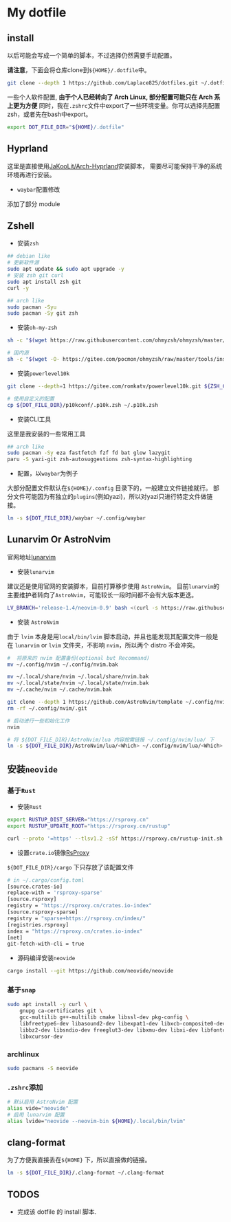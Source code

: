 # My dotfile

## install 

以后可能会写成一个简单的脚本，不过选择仍然需要手动配置。

**请注意**，下面会将仓库clone到`${HOME}/.dotfile`中。

```bash
git clone --depth 1 https://github.com/Laplace825/dotfiles.git ~/.dotfile/
```

一些个人软件配置, **由于个人已经转向了 Arch Linux, 部分配置可能只在 Arch 系上更为方便**
同时，我在`.zshrc`文件中export了一些环境变量。你可以选择先配置zsh，或者先在bash中export。

```bash
export DOT_FILE_DIR="${HOME}/.dotfile"
```

## Hyprland
这里是直接使用[JaKooLit/Arch-Hyprland](https://github.com/JaKooLit/Arch-Hyprland)安装脚本，
需要尽可能保持干净的系统环境再进行安装。

+ `waybar`配置修改

添加了部分 module

## Zshell

+ 安装`zsh`
```bash
## debian like
# 更新软件源
sudo apt update && sudo apt upgrade -y
# 安装 zsh git curl
sudo apt install zsh git
curl -y

## arch like
sudo pacman -Syu
sudo pacman -Sy git zsh
```

+ 安装`oh-my-zsh`

```bash
sh -c "$(wget https://raw.githubusercontent.com/ohmyzsh/ohmyzsh/master/tools/install.sh -O -)"

# 国内源
sh -c "$(wget -O- https://gitee.com/pocmon/ohmyzsh/raw/master/tools/install.sh)"
```

+ 安装`powerlevel10k`

```bash
git clone --depth=1 https://gitee.com/romkatv/powerlevel10k.git ${ZSH_CUSTOM:-$HOME/.oh-my-zsh/custom}/themes/powerlevel10k

# 使用自定义的配置
cp ${DOT_FILE_DIR}/p10kconf/.p10k.zsh ~/.p10k.zsh
```

+ 安装CLI工具

这里是我安装的一些常用工具

```bash
## arch like
sudo pacman -Sy eza fastfetch fzf fd bat glow lazygit
paru -S yazi-git zsh-autosuggestions zsh-syntax-highlighting
```

+ 配置，以`waybar`为例子

大部分配置文件默认在`${HOME}/.config` 目录下的，一般建立文件链接就行。
部分文件可能因为有独立的`plugins`(例如yazi)，所以对yazi只进行特定文件做链接。

```bash
ln -s ${DOT_FILE_DIR}/waybar ~/.config/waybar
```

## Lunarvim Or AstroNvim

官网地址[lunarvim](https://www.lunarvim.org/zh-Hans/docs/installation)

+ 安装`lunarvim`

建议还是使用官网的安装脚本，目前打算移步使用 `AstroNvim`。
目前`lunarvim`的主要维护者转向了`AstroNvim`，可能较长一段时间都不会有大版本更迭。 

```bash
LV_BRANCH='release-1.4/neovim-0.9' bash <(curl -s https://raw.githubusercontent.com/LunarVim/LunarVim/release-1.4/neovim-0.9/utils/installer/install.sh)
```

+ 安装 `AstroNvim`

由于 `lvim` 本身是用`local/bin/lvim` 脚本启动，并且也能发现其配置文件一般是
在 `lunarvim` or `lvim` 文件夹，不影响 `nvim`，所以两个 distro 不会冲突。

```bash
#  将原来的 nvim 配置备份(optional but Recommand)
mv ~/.config/nvim ~/.config/nvim.bak

mv ~/.local/share/nvim ~/.local/share/nvim.bak
mv ~/.local/state/nvim ~/.local/state/nvim.bak
mv ~/.cache/nvim ~/.cache/nvim.bak

git clone --depth 1 https://github.com/AstroNvim/template ~/.config/nvim
rm -rf ~/.config/nvim/.git

# 启动进行一些初始化工作
nvim

# 将 ${DOT_FILE_DIR}/AstroNvim/lua 内容按需链接 ~/.config/nvim/lua/ 下
ln -s ${DOT_FILE_DIR}/AstroNvim/lua/<Which> ~/.config/nvim/lua/<Which>

```

## 安装`neovide`

### 基于`Rust`

+ 安装`Rust`

```bash
export RUSTUP_DIST_SERVER="https://rsproxy.cn"
export RUSTUP_UPDATE_ROOT="https://rsproxy.cn/rustup"

curl --proto '=https' --tlsv1.2 -sSf https://rsproxy.cn/rustup-init.sh | sh
```

+ 设置`crate.io`镜像[RsProxy](https://rsproxy.cn/)

`${DOT_FILE_DIR}/cargo` 下只存放了该配置文件

```bash
# in ~/.cargo/config.toml
[source.crates-io]
replace-with = 'rsproxy-sparse'
[source.rsproxy]
registry = "https://rsproxy.cn/crates.io-index"
[source.rsproxy-sparse]
registry = "sparse+https://rsproxy.cn/index/"
[registries.rsproxy]
index = "https://rsproxy.cn/crates.io-index"
[net]
git-fetch-with-cli = true
```

+ 源码编译安装`neovide`

```bash
cargo install --git https://github.com/neovide/neovide
```

### 基于`snap`

```bash
sudo apt install -y curl \
    gnupg ca-certificates git \
    gcc-multilib g++-multilib cmake libssl-dev pkg-config \
    libfreetype6-dev libasound2-dev libexpat1-dev libxcb-composite0-dev \
    libbz2-dev libsndio-dev freeglut3-dev libxmu-dev libxi-dev libfontconfig1-dev \
    libxcursor-dev
```

### archlinux 

```bash
sudo pacmans -S neovide
```

### `.zshrc`添加

```bash
# 默认启用 AstroNvim 配置
alias vide="neovide"
# 启用 lunarvim 配置
alias lvide="neovide --neovim-bin ${HOME}/.local/bin/lvim"
```

## clang-format

为了方便我直接丢在`${HOME}` 下，所以直接做的链接。

```bash
ln -s ${DOT_FILE_DIR}/.clang-format ~/.clang-format
```


## TODOS

+ 完成该 dotfile 的 install 脚本.
